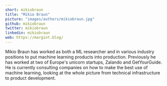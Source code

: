 ```yaml
---
short: mikiobraun
title: "Mikio Braun"
picture: "images/authors/mikiobraun.jpg"
github: mikiobraun
twitter: mikiobraun
linkedin: mikiobraun
web: https://margint.blog/
---
```


Mikio Braun has worked as both a ML researcher and in various industry positions to
put machine learning products into production. Previously he has worked at two of
Europe's unicorn startups, Zalando and GetYourGuide. He is currently consulting companies
on how to make the best use of machine learning, looking at the whole picture from technical
infrastructure to product development.